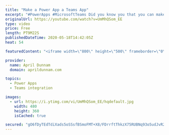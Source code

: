 ```yaml
---
title: "Make a Power App a Teams App"
excerpt: "#PowerApps #MicrosoftTeams Did you know you that you can make any Power App a Teams app?  With more and more organizations using Microsoft Teams for their day to day operations it's important to figure out how to integrate your business apps into the platform.  I'll show three different ways to incorporate"
originalUrl: https://youtube.com/watch?v=UmMhQSom_EE
type: video
price: Free
length: PT9M22S
publishedDateTime: 2020-05-18T14:42:05Z
heat: 54

featuredContent: "<iframe width=\"800\" height=\"500\" frameborder=\"0\" src=\"https://www.youtube.com/embed/UmMhQSom_EE\" allow=\"accelerometer; autoplay; encrypted-media; gyroscope; picture-in-picture\" allowfullscreen></iframe>"

provider:
  name: April Dunnam
  domain: aprildunnam.com

topics:
  - Power Apps
  - Teams integration

images:
  - url: https://i.ytimg.com/vi/UmMhQSom_EE/hqdefault.jpg
    width: 480
    height: 360
    isCached: true

secured: "gO6fDyTEdTdiXads5oSSsfBSmoFMT+X8/FDrrftThkzX75RUBNq93o5udJvR2O6NfsO5WtWjTBw4brYkw/2g43izvRHcxxQI1Pp1+E2CxfNd0jBDbE3dIaTs4q3scHG5finNDyl6p3D3NbCIYCwn98XqM9rXowRWdMrPDu76tRvFqswzv9E01qZJRAGxC1BRJAGmAfqayr03YuItzuS0bg9D1JMornlaesyRrccBiwG2ycU5qmihfG366Q4VrTJgiFGCNfPL6PQBIPT1SEdLvkc5xRKSDhvXJ7Jix+6NdwJdlD6X3csxOw6r6NZ91cxAMbYkA192nR9gmuWwAlB4u7ghJS//UeES9d+u44Z5icnnNN8KNdyu5wdTgF9kwjQiPixCo64lVi/dJ4elDVLHGhY5912xhkU/SkS7JYDdLNs=;qyz0JHnRltCOR5jnree+rA=="
---
```


